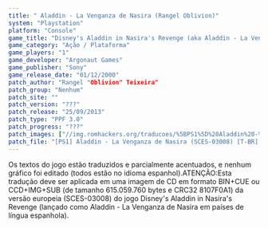 ```yaml
---
title: " Aladdin - La Venganza de Nasira (Rangel Oblivion)"
system: "Playstation"
platform: "Console"
game_title: "Disney's Aladdin in Nasira's Revenge (aka Aladdin - La Venganza de Nasira)"
game_category: "Ação / Plataforma"
game_players: "1"
game_developer: "Argonaut Games"
game_publisher: "Sony"
game_release_date: "01/12/2000"
patch_author: "Rangel "Oblivion" Teixeira"
patch_group: "Nenhum"
patch_site: ""
patch_version: "???"
patch_release: "25/09/2013"
patch_type: "PPF 3.0"
patch_progress: "???"
patch_images: ["//img.romhackers.org/traducoes/%5BPS1%5D%20Aladdin%20-%20La%20Venganza%20de%20Nasira%20-%20Rangel%20Oblivion%20-%201.jpg","//img.romhackers.org/traducoes/%5BPS1%5D%20Aladdin%20-%20La%20Venganza%20de%20Nasira%20-%20Rangel%20Oblivion%20-%202.jpg","//img.romhackers.org/traducoes/%5BPS1%5D%20Aladdin%20-%20La%20Venganza%20de%20Nasira%20-%20Rangel%20Oblivion%20-%203.jpg"]
patch_file: "[PS1] Aladdin - La Venganza de Nasira (SCES-03008) [T-BR] [T-Rangel Oblivion G-Nenhum] [A-2013].zip"
---
```

Os textos do jogo estão traduzidos e parcialmente acentuados, e nenhum gráfico foi editado (todos estão no idioma espanhol).ATENÇÃO:Esta tradução deve ser aplicada em uma imagem de CD em formato BIN+CUE ou CCD+IMG+SUB (de tamanho 615.059.760 bytes e CRC32 8107F0A1) da versão europeia (SCES-03008) do jogo Disney's Aladdin in Nasira's Revenge (lançado como Aladdin - La Venganza de Nasira em países de língua espanhola).